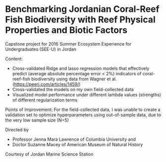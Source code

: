# Benchmarking Jordanian Coral-Reef Fish Biodiversity with Reef Physical Properties and Biotic Factors
Capstone project for 2016 Summer Ecosystem Experience for Undergraduates (SEE-U) in Jordan

Content:
 - Cross-validated Ridge and lasso regression models that effectively predict (average absolute percentage error < 2%) indicators of coral-reef-fish biodiversity using data from Wagner et al. (https://peerj.com/articles/1459/)
 - Cross-validated the models on my own field-collected data 
 - Visualized model performance under different lambda values (strengths) of different regularization terms
 
Points of Improvement: For the field-collected data, I was unable to create a validation set to optimize hyperparameters using out-of-sample data, due to the very low sample size (N=5)

Directed by 
 - Professor Jenna Mara Lawrence of Columbia University and
 - Doctor Suzanne Macey of American Museum of Natural History

Courtesy of Jordan Marine Science Station
